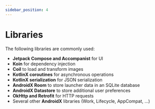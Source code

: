 ```yaml
---
sidebar_position: 4
---
```


# Libraries

The following libraries are commonly used:

- **Jetpack Compose and Accompanist** for UI
- **Koin** for dependency injection
- **Coil** to load and transform images
- **KotlinX coroutines** for asynchronous operations
- **KotlinX serialization** for JSON serialization
- **AndroidX Room** to store launcher data in an SQLite database
- **AndroidX Datastore** to store additional user preferences
- **OkHttp and Retrofit** for HTTP requests
- Several other **AndroidX** libraries (Work, Lifecycle, AppCompat, …)
